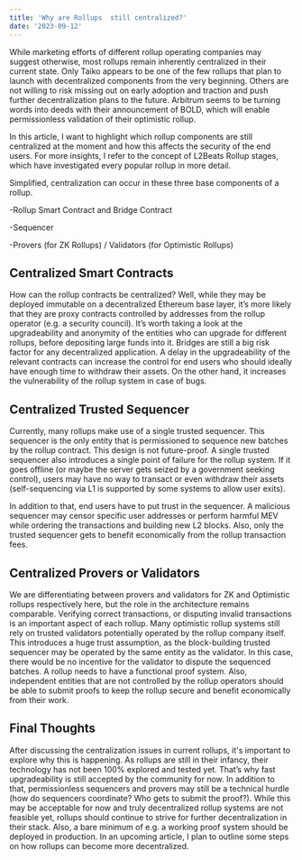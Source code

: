 ```yaml
---
title: 'Why are Rollups  still centralized?'
date: '2023-09-12'
---
```


While marketing efforts of different rollup operating companies may suggest otherwise, most rollups remain inherently centralized in their current state. Only Taiko appears to be one of the few rollups that plan to launch with decentralized components from the very beginning. Others are not willing to risk missing out on early adoption and traction and push further decentralization plans to the future. Arbitrum seems to be turning words into deeds with their announcement of BOLD, which will enable permissionless validation of their optimistic rollup.

In this article, I want to highlight which rollup components are still centralized at the moment and how this affects the security of the end users. For more insights, I refer to the concept of L2Beats Rollup stages, which have investigated every popular rollup in more detail.

Simplified, centralization can occur in these three base components of a rollup.

-Rollup Smart Contract and Bridge Contract

-Sequencer

-Provers (for ZK Rollups) / Validators (for Optimistic Rollups)

## Centralized Smart Contracts

How can the rollup contracts be centralized? Well, while they may be deployed immutable on a decentralized Ethereum base layer, it’s more likely that they are proxy contracts controlled by addresses from the rollup operator (e.g. a security council). It’s worth taking a look at the upgradeability and anonymity of the entities who can upgrade for different rollups, before depositing large funds into it. Bridges are still a big risk factor for any decentralized application. A delay in the upgradeability of the relevant contracts can increase the control for end users who should ideally have enough time to withdraw their assets. On the other hand, it increases the vulnerability of the rollup system in case of bugs.

## Centralized Trusted Sequencer

Currently, many rollups make use of a single trusted sequencer. This sequencer is the only entity that is permissioned to sequence new batches by the rollup contract. This design is not future-proof. A single trusted sequencer also introduces a single point of failure for the rollup system. If it goes offline (or maybe the server gets seized by a government seeking control), users may have no way to transact or even withdraw their assets (self-sequencing via L1 is supported by some systems to allow user exits).

In addition to that, end users have to put trust in the sequencer. A malicious sequencer may censor specific user addresses or perform harmful MEV while ordering the transactions and building new L2 blocks. Also, only the trusted sequencer gets to benefit economically from the rollup transaction fees.

## Centralized Provers or Validators

We are differentiating between provers and validators for ZK and Optimistic rollups respectively here, but the role in the architecture remains comparable. Verifying correct transactions, or disputing invalid transactions is an important aspect of each rollup. Many optimistic rollup systems still rely on trusted validators potentially operated by the rollup company itself. This introduces a huge trust assumption, as the block-building trusted sequencer may be operated by the same entity as the validator. In this case, there would be no incentive for the validator to dispute the sequenced batches. A rollup needs to have a functional proof system. Also, independent entities that are not controlled by the rollup operators should be able to submit proofs to keep the rollup secure and benefit economically from their work.

## Final Thoughts

After discussing the centralization issues in current rollups, it's important to explore why this is happening. As rollups are still in their infancy, their technology has not been 100% explored and tested yet. That’s why fast upgradeability is still accepted by the community for now. In addition to that, permissionless sequencers and provers may still be a technical hurdle (how do sequencers coordinate? Who gets to submit the proof?). While this may be acceptable for now and truly decentralized rollup systems are not feasible yet, rollups should continue to strive for further decentralization in their stack. Also, a bare minimum of e.g. a working proof system should be deployed in production. In an upcoming article, I plan to outline some steps on how rollups can become more decentralized.
